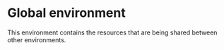 ﻿# Global environment

This environment contains the resources that are being shared between other environments.
